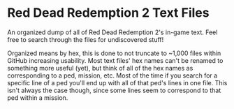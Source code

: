# Red Dead Redemption 2 Text Files
An organized dump of all of Red Dead Redemption 2's in-game text. Feel free to search through the files for undiscovered stuff!

Organized means by hex, this is done to not truncate to ~1,000 files within GitHub increasing usability. Most text files' hex names can't be renamed to something more useful (yet), but think of all of the hex names as corresponding to a ped, mission, etc. Most of the time if you search for a specific line of a ped you'll end up with all of that ped's lines in one file. This isn't always the case though, since some lines seem to correspond to that ped within a mission.
